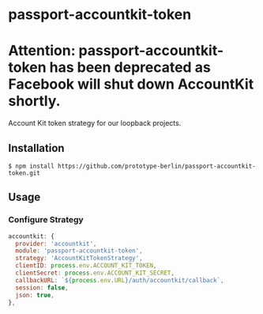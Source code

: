 # passport-accountkit-token

# Attention: passport-accountkit-token has been deprecated as Facebook will shut down AccountKit shortly.

Account Kit token strategy for our loopback projects.

## Installation

    $ npm install https://github.com/prototype-berlin/passport-accountkit-token.git

## Usage

### Configure Strategy

```js
accountkit: {
  provider: 'accountkit',
  module: 'passport-accountkit-token',
  strategy: 'AccountKitTokenStrategy',
  clientID: process.env.ACCOUNT_KIT_TOKEN,
  clientSecret: process.env.ACCOUNT_KIT_SECRET,
  callbackURL: `${process.env.URL}/auth/accountkit/callback`,
  session: false,
  json: true,
},
```
